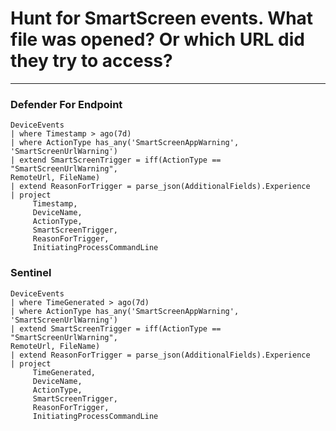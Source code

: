 # Hunt for SmartScreen events. What file was opened? Or which URL did they try to access?
----
### Defender For Endpoint

```
DeviceEvents
| where Timestamp > ago(7d)
| where ActionType has_any('SmartScreenAppWarning', 
'SmartScreenUrlWarning')
| extend SmartScreenTrigger = iff(ActionType == "SmartScreenUrlWarning", 
RemoteUrl, FileName)
| extend ReasonForTrigger = parse_json(AdditionalFields).Experience
| project
     Timestamp,
     DeviceName,
     ActionType,
     SmartScreenTrigger,
     ReasonForTrigger,
     InitiatingProcessCommandLine
```
### Sentinel
```
DeviceEvents
| where TimeGenerated > ago(7d)
| where ActionType has_any('SmartScreenAppWarning', 
'SmartScreenUrlWarning')
| extend SmartScreenTrigger = iff(ActionType == "SmartScreenUrlWarning", 
RemoteUrl, FileName)
| extend ReasonForTrigger = parse_json(AdditionalFields).Experience
| project
     TimeGenerated,
     DeviceName,
     ActionType,
     SmartScreenTrigger,
     ReasonForTrigger,
     InitiatingProcessCommandLine
```



